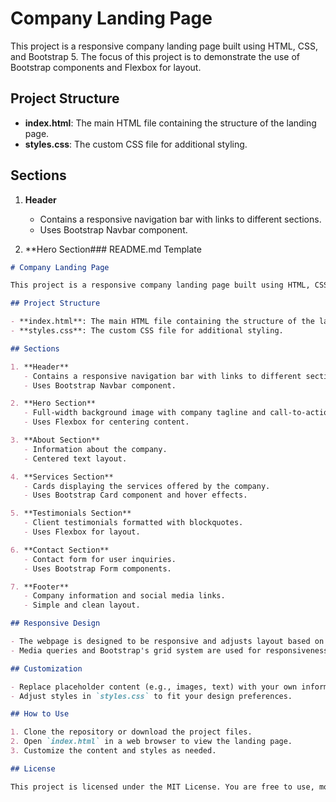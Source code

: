 # Company Landing Page

This project is a responsive company landing page built using HTML, CSS, and Bootstrap 5. The focus of this project is to demonstrate the use of Bootstrap components and Flexbox for layout.

## Project Structure

- **index.html**: The main HTML file containing the structure of the landing page.
- **styles.css**: The custom CSS file for additional styling.

## Sections

1. **Header**
   - Contains a responsive navigation bar with links to different sections.
   - Uses Bootstrap Navbar component.

2. **Hero Section### README.md Template

```markdown
# Company Landing Page

This project is a responsive company landing page built using HTML, CSS, and Bootstrap 5. The focus of this project is to demonstrate the use of Bootstrap components and Flexbox for layout.

## Project Structure

- **index.html**: The main HTML file containing the structure of the landing page.
- **styles.css**: The custom CSS file for additional styling.

## Sections

1. **Header**
   - Contains a responsive navigation bar with links to different sections.
   - Uses Bootstrap Navbar component.

2. **Hero Section**
   - Full-width background image with company tagline and call-to-action button.
   - Uses Flexbox for centering content.

3. **About Section**
   - Information about the company.
   - Centered text layout.

4. **Services Section**
   - Cards displaying the services offered by the company.
   - Uses Bootstrap Card component and hover effects.

5. **Testimonials Section**
   - Client testimonials formatted with blockquotes.
   - Uses Flexbox for layout.

6. **Contact Section**
   - Contact form for user inquiries.
   - Uses Bootstrap Form components.

7. **Footer**
   - Company information and social media links.
   - Simple and clean layout.

## Responsive Design

- The webpage is designed to be responsive and adjusts layout based on screen size.
- Media queries and Bootstrap's grid system are used for responsiveness.

## Customization

- Replace placeholder content (e.g., images, text) with your own information.
- Adjust styles in `styles.css` to fit your design preferences.

## How to Use

1. Clone the repository or download the project files.
2. Open `index.html` in a web browser to view the landing page.
3. Customize the content and styles as needed.

## License

This project is licensed under the MIT License. You are free to use, modify, and distribute this project.